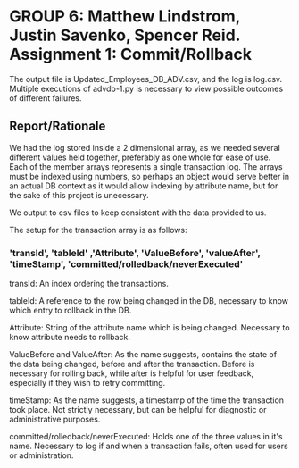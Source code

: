 # GROUP 6: Matthew Lindstrom, Justin Savenko, Spencer Reid. Assignment 1: Commit/Rollback

The output file is Updated_Employees_DB_ADV.csv, and the log is log.csv. Multiple executions of advdb-1.py is necessary to view possible outcomes of different failures. 

## Report/Rationale

We had the log stored inside a 2 dimensional array, as we needed several different values held together, preferably as one whole for ease of use. Each of the member arrays represents a single transaction log. The arrays must be indexed using numbers, so perhaps an object would serve better in an actual DB context as it would allow indexing by attribute name, but for the sake of this project is unecessary. 

We output to csv files to keep consistent with the data provided to us. 

The setup for the transaction array is as follows:

### 'transId', 'tableId' ,'Attribute', 'ValueBefore', 'valueAfter', 'timeStamp', 'committed/rolledback/neverExecuted'

transId: An index ordering the transactions. 

tableId: A reference to the row being changed in the DB, necessary to know which entry to rollback in the DB. 

Attribute: String of the attribute name which is being changed. Necessary to know attribute needs to rollback. 

ValueBefore and ValueAfter: As the name suggests, contains the state of the data being changed, before and after the transaction. Before is necessary for rolling back, while after is helpful for user feedback, especially if they wish to retry committing. 

timeStamp: As the name suggests, a timestamp of the time the transaction took place. Not strictly necessary, but can be helpful for diagnostic or administrative purposes. 

committed/rolledback/neverExecuted: Holds one of the three values in it's name. Necessary to log if and when a transaction fails, often used for users or administration. 

